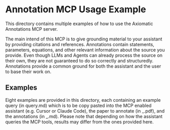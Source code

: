 # Annotation MCP Usage Example

This directory contains multiple examples of how to use the Axiomatic Annotations MCP server.

The main intend of this MCP is to give grounding material to your assistant by providing citations and references. Annotations contain statements, parameters, equations, and other relevant information about the source you provide. Even though LLMs and Agents can already process the source on their own, they are not guaranteed to do so correctly and structuredly. Annotations provide a common ground for both the assistant and the user to base their work on.

## Examples

Eight examples are provided in this directory, each containing an example query (in query.md) which is to be copy pasted into the MCP enabled assistant (e.g. Cursor or Claude Code), the paper to annotate (in _.pdf), and the annotations (in _.md). Please note that depending on how the assistant queries the MCP tools, results may differ from the ones provided here.
